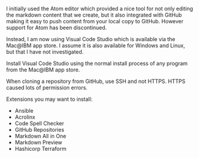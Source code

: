 I initially used the Atom editor which provided a nice tool for not only editing the markdown content that we create, but it also integrated with GitHub making it easy to push content from your local copy to GitHub. However support for Atom has been discontinued.

Instead, I am now using Visual Code Studio which is available via the Mac@IBM app store. I assume it is also available for Windows and Linux, but that I have not investigated.

Install Visual Code Studio using the normal install process of any program from the Mac@IBM app store.

When cloning a repository from GitHub, use SSH and not HTTPS. HTTPS caused lots of permission errors.

Extensions you may want to install:

- Ansible
- Acrolinx
- Code Spell Checker
- GitHub Repositories
- Markdown All in One
- Markdown Preview
- Hashicorp Terraform

